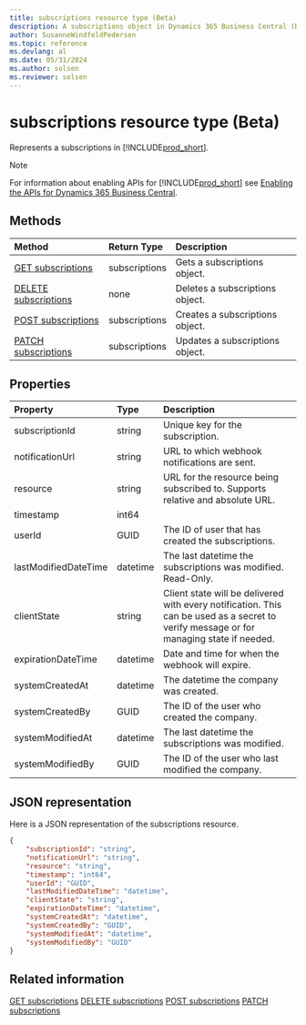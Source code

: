 ```yaml
---
title: subscriptions resource type (Beta)
description: A subscriptions object in Dynamics 365 Business Central (Beta).
author: SusanneWindfeldPedersen
ms.topic: reference
ms.devlang: al
ms.date: 05/31/2024
ms.author: solsen
ms.reviewer: solsen
---
```


# subscriptions resource type (Beta)

<!-- START>DO_NOT_EDIT -->
<!-- IMPORTANT:Do not edit any of the content between here and the END>DO_NOT_EDIT. -->
Represents a subscriptions in [!INCLUDE[prod_short](../../../includes/prod_short.md)].

> [!NOTE]
> For information about enabling APIs for [!INCLUDE[prod_short](../../../includes/prod_short.md)] see [Enabling the APIs for Dynamics 365 Business Central](../../../api-reference/v2.0/enabling-apis-for-dynamics-nav.md).

## Methods

| Method | Return Type|Description |
|:--------------------|:-----------|:-------------------------|
|[GET subscriptions](../api/dynamics_subscriptions_get.md)|subscriptions|Gets a subscriptions object.|
|[DELETE subscriptions](../api/dynamics_subscriptions_delete.md)|none|Deletes a subscriptions object.|
|[POST subscriptions](../api/dynamics_subscriptions_create.md)|subscriptions|Creates a subscriptions object.|
|[PATCH subscriptions](../api/dynamics_subscriptions_update.md)|subscriptions|Updates a subscriptions object.|



## Properties

| Property           | Type   |Description     |
|:-------------------|:-------|:---------------|
|subscriptionId|string|Unique key for the subscription.|
|notificationUrl|string|URL to which webhook notifications are sent.|
|resource|string|URL for the resource being subscribed to. Supports relative and absolute URL.|
|timestamp|int64||
|userId|GUID|The ID of user that has created the subscriptions.|
|lastModifiedDateTime|datetime|The last datetime the subscriptions was modified. Read-Only.|
|clientState|string|Client state will be delivered with every notification. This can be used as a secret to verify message or for managing state if needed.|
|expirationDateTime|datetime|Date and time for when the webhook will expire.|
|systemCreatedAt|datetime|The datetime the company was created.|
|systemCreatedBy|GUID|The ID of the user who created the company.|
|systemModifiedAt|datetime|The last datetime the subscriptions was modified.|
|systemModifiedBy|GUID|The ID of the user who last modified the company.|

## JSON representation

Here is a JSON representation of the subscriptions resource.


```json
{
    "subscriptionId": "string",
    "notificationUrl": "string",
    "resource": "string",
    "timestamp": "int64",
    "userId": "GUID",
    "lastModifiedDateTime": "datetime",
    "clientState": "string",
    "expirationDateTime": "datetime",
    "systemCreatedAt": "datetime",
    "systemCreatedBy": "GUID",
    "systemModifiedAt": "datetime",
    "systemModifiedBy": "GUID"
}
```
<!-- IMPORTANT: END>DO_NOT_EDIT -->

## Related information
[GET subscriptions](../api/dynamics_subscriptions_get.md)
[DELETE subscriptions](../api/dynamics_subscriptions_delete.md)
[POST subscriptions](../api/dynamics_subscriptions_create.md)
[PATCH subscriptions](../api/dynamics_subscriptions_update.md)
